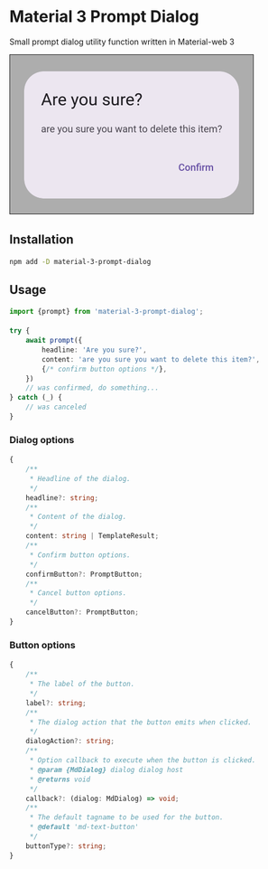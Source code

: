 # Material 3 Prompt Dialog

Small prompt dialog utility function written in Material-web 3

![screenshot](./screenshot.png)

## Installation

```bash
npm add -D material-3-prompt-dialog
```

## Usage

```typescript
import {prompt} from 'material-3-prompt-dialog';

try {
	await prompt({
		headline: 'Are you sure?',
		content: 'are you sure you want to delete this item?',
		{/* confirm button options */},
	})
	// was confirmed, do something...
} catch (_) {
	// was canceled
}
```

### Dialog options

```typescript
{
	/**
	 * Headline of the dialog.
	 */
	headline?: string;
	/**
	 * Content of the dialog.
	 */
	content: string | TemplateResult;
	/**
	 * Confirm button options.
	 */
	confirmButton?: PromptButton;
	/**
	 * Cancel button options.
	 */
	cancelButton?: PromptButton;
}
```

### Button options

```typescript
{
	/**
	 * The label of the button.
	 */
	label?: string;
	/**
	 * The dialog action that the button emits when clicked.
	 */
	dialogAction?: string;
	/**
	 * Option callback to execute when the button is clicked.
	 * @param {MdDialog} dialog dialog host
	 * @returns void
	 */
	callback?: (dialog: MdDialog) => void;
	/**
	 * The default tagname to be used for the button.
	 * @default 'md-text-button'
	 */
	buttonType?: string;
}
```
